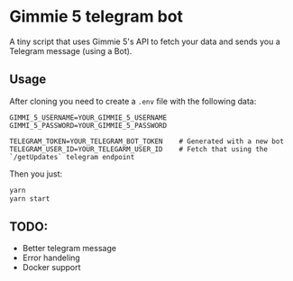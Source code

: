 # Gimmie 5 telegram bot

A tiny script that uses Gimmie 5's API to fetch your data and sends you a Telegram message (using a Bot).

## Usage

After cloning you need to create a `.env` file with the following data:

```
GIMMI_5_USERNAME=YOUR_GIMMIE_5_USERNAME
GIMMI_5_PASSWORD=YOUR_GIMMIE_5_PASSWORD   

TELEGRAM_TOKEN=YOUR_TELEGRAM_BOT_TOKEN    # Generated with a new bot
TELEGRAM_USER_ID=YOUR_TELEGARM_USER_ID    # Fetch that using the `/getUpdates` telegram endpoint
```
Then you just:

```bash
yarn 
yarn start
```

## TODO:

- Better telegram message
- Error handeling
- Docker support